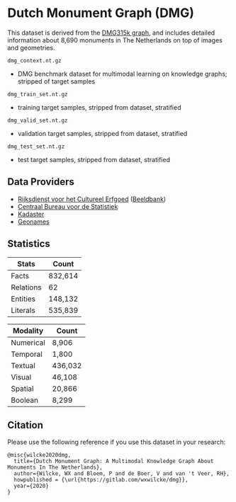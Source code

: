 # Dutch Monument Graph (DMG)

This dataset is derived from the [DMG315k graph](https://gitlab.com/wxwilcke/dmg/dmg832k), and includes detailed information about 8,690 monuments in The
Netherlands on top of images and geometries.

`dmg_context.nt.gz`
- DMG benchmark dataset for multimodal learning on knowledge graphs; stripped of target samples

`dmg_train_set.nt.gz`
- training target samples, stripped from dataset, stratified 

`dmg_valid_set.nt.gz`
- validation target samples, stripped from dataset, stratified

`dmg_test_set.nt.gz`
- test target samples, stripped from dataset, stratified

## Data Providers

* [Rijksdienst voor het Cultureel Erfgoed](https://www.cultureelerfgoed.nl) ([Beeldbank](https://beeldbank.cultureelerfgoed.nl))
* [Centraal Bureau voor de Statistiek ](https://www.cbs.nl)
* [Kadaster](https://www.kadaster.nl)
* [Geonames](https://www.geonames.org)

## Statistics

| Stats     | Count     |
|-----------|-----------|
| Facts     | 832,614   |
| Relations | 62        |
| Entities  | 148,132   |
| Literals  | 535,839   |

| Modality  | Count   |
|-----------|---------|
| Numerical | 8,906   |
| Temporal  | 1,800   |
| Textual   | 436,032 |
| Visual    | 46,108  |
| Spatial   | 20,866  |
| Boolean   | 8,299   |


## Citation

Please use the following reference if you use this dataset in your research:

```
@misc{wilcke2020dmg,
  title={Dutch Monument Graph: A Multimodal Knowledge Graph About Monuments In The Netherlands},
  author={Wilcke, WX and Bloem, P and de Boer, V and van 't Veer, RH},
  howpublished = {\url{https://gitlab.com/wxwilcke/dmg}},
  year={2020}
}
```
